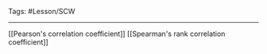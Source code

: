 Tags: #Lesson/SCW 

---
[[Pearson's correlation coefficient]]
[[Spearman's rank correlation coefficient]]

